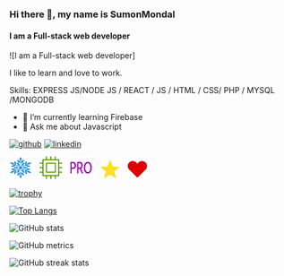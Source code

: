 ### Hi there 👋, my name is SumonMondal
#### I am a Full-stack web developer
![I am a Full-stack web developer]

I like to learn and love to work.

Skills: EXPRESS JS/NODE JS / REACT / JS / HTML / CSS/ PHP / MYSQL /MONGODB

- 🌱 I’m currently learning Firebase 
- 💬 Ask me about Javascript 


[<img src='https://cdn.jsdelivr.net/npm/simple-icons@3.0.1/icons/github.svg' alt='github' height='40'>](https://github.com/sumonmondalgithub)  [<img src='https://cdn.jsdelivr.net/npm/simple-icons@3.0.1/icons/linkedin.svg' alt='linkedin' height='40'>](https://www.linkedin.com/in/https://www.linkedin.com/in/sumon-mondal-430695234//)  

<a href='https://archiveprogram.github.com/'><img src='https://raw.githubusercontent.com/acervenky/animated-github-badges/master/assets/acbadge.gif' width='40' height='40'></a> <a href='https://docs.github.com/en/developers'><img src='https://raw.githubusercontent.com/acervenky/animated-github-badges/master/assets/devbadge.gif' width='40' height='40'></a> <a href='https://github.com/pricing'><img src='https://raw.githubusercontent.com/acervenky/animated-github-badges/master/assets/pro.gif' width='40' height='40'></a> <a href='https://stars.github.com/'><img src='https://raw.githubusercontent.com/acervenky/animated-github-badges/master/assets/starbadge.gif' width='35' height='35'></a> <a href='https://docs.github.com/en/github/supporting-the-open-source-community-with-github-sponsors'><img src='https://raw.githubusercontent.com/acervenky/animated-github-badges/master/assets/sponsorbadge.gif' width='35' height='35'></a> 

[![trophy](https://github-profile-trophy.vercel.app/?username=sumonmondalgithub)](https://github.com/ryo-ma/github-profile-trophy)

[![Top Langs](https://github-readme-stats.vercel.app/api/top-langs/?username=sumonmondalgithub)](https://github.com/anuraghazra/github-readme-stats)

![GitHub stats](https://github-readme-stats.vercel.app/api?username=sumonmondalgithub&show_icons=true)  

![GitHub metrics](https://metrics.lecoq.io/sumonmondalgithub)  

![GitHub streak stats](https://github-readme-streak-stats.herokuapp.com/?user=sumonmondalgithub)  

